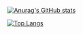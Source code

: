 [![Anurag's GitHub stats](https://github-readme-stats.vercel.app/api?username=paulingaillot&theme=merko)](https://github.com/anuraghazra/github-readme-stats)

[![Top Langs](https://github-readme-stats.vercel.app/api/top-langs/?username=paulingaillot&theme=merko)](https://github.com/anuraghazra/github-readme-stats)


